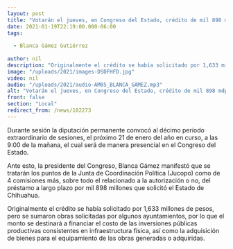 ```yaml
---
layout: post
title: "Votarán el jueves, en Congreso del Estado, crédito de mil 898 mdp para gobierno "
date: 2021-01-19T22:19:00.000-06:00
tags:
  
  - Blanca Gámez Gutiérrez
  
author: nil
description: "Originalmente el crédito se había solicitado por 1,633 millones de pesos, pero se sumaron obras solicitadas por algunos ayuntamientos"
image: "/uploads/2021/images-DSDFHFD.jpg"
video: nil
audio: "/uploads/2021/audio-AM05_BLANCA_GAMEZ.mp3"
alt: "Votarán el jueves, en Congreso del Estado, crédito de mil 898 mdp para gobierno "
front: false
section: "Local"
redirect_from: /news/182273
---
```


Durante sesión la diputación permanente convocó al décimo período extraordinario de sesiones, el próximo 21 de enero del año en curso, a las 9:00 de la mañana, el cual será de manera presencial en el Congreso del Estado.

Ante esto, la presidente del Congreso, Blanca Gámez manifestó que se tratarán los puntos de la Junta de Coordinación Política (Jucopo) como de 4 comisiones más, sobre todo el relacionado a la autorización o no, del préstamo a largo plazo por mil 898 millones que solicitó el Estado de Chihuahua.

Originalmente el crédito se había solicitado por 1,633 millones de pesos, pero se sumaron obras solicitadas por algunos ayuntamientos, por lo que el monto se destinará a financiar el costo de las inversiones públicas productivas consistentes en infraestructura física, así como la adquisición de bienes para el equipamiento de las obras generadas o adquiridas.
